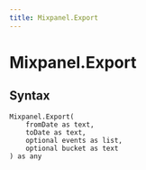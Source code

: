 ```yaml
---
title: Mixpanel.Export
---
```


# Mixpanel.Export



## Syntax

```powerquery
Mixpanel.Export(
    fromDate as text,
    toDate as text,
    optional events as list,
    optional bucket as text
) as any
```



